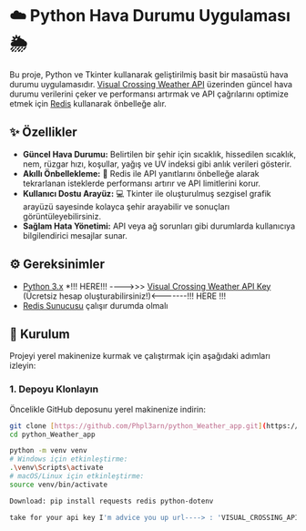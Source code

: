 # ☁️ Python Hava Durumu Uygulaması 🌦️

Bu proje, Python ve Tkinter kullanarak geliştirilmiş basit bir masaüstü hava durumu uygulamasıdır. [Visual Crossing Weather API](https://www.visualcrossing.com/) üzerinden güncel hava durumu verilerini çeker ve performansı artırmak ve API çağrılarını optimize etmek için [Redis](https://redis.io/) kullanarak önbelleğe alır.

## ✨ Özellikler

* **Güncel Hava Durumu:** Belirtilen bir şehir için sıcaklık, hissedilen sıcaklık, nem, rüzgar hızı, koşullar, yağış ve UV indeksi gibi anlık verileri gösterir.
* **Akıllı Önbellekleme:** 🚀 Redis ile API yanıtlarını önbelleğe alarak tekrarlanan isteklerde performansı artırır ve API limitlerini korur.
* **Kullanıcı Dostu Arayüz:** 💻 Tkinter ile oluşturulmuş sezgisel grafik arayüzü sayesinde kolayca şehir arayabilir ve sonuçları görüntüleyebilirsiniz.
* **Sağlam Hata Yönetimi:** API veya ağ sorunları gibi durumlarda kullanıcıya bilgilendirici mesajlar sunar.

## ⚙️ Gereksinimler

* [Python 3.x](https://www.python.org/downloads/)
*!!! HERE!!! ---->>> [Visual Crossing Weather API Key](https://www.visualcrossing.com/weather-api-sign-up) (Ücretsiz hesap oluşturabilirsiniz!)<-------!!! HERE !!!
* [Redis Sunucusu](https://redis.io/docs/getting-started/installation/) çalışır durumda olmalı

## 🚀 Kurulum

Projeyi yerel makinenize kurmak ve çalıştırmak için aşağıdaki adımları izleyin:

### 1. Depoyu Klonlayın

Öncelikle GitHub deposunu yerel makinenize indirin:

```bash
git clone [https://github.com/Phpl3arn/python_Weather_app.git](https://github.com/Phpl3arn/python_Weather_app.git)
cd python_Weather_app

python -m venv venv
# Windows için etkinleştirme:
.\venv\Scripts\activate
# macOS/Linux için etkinleştirme:
source venv/bin/activate

Download: pip install requests redis python-dotenv

take for your api key I'm advice you up url----> : 'VISUAL_CROSSING_API_KEY=SİZİN_API_ANAHTARINIZ'
